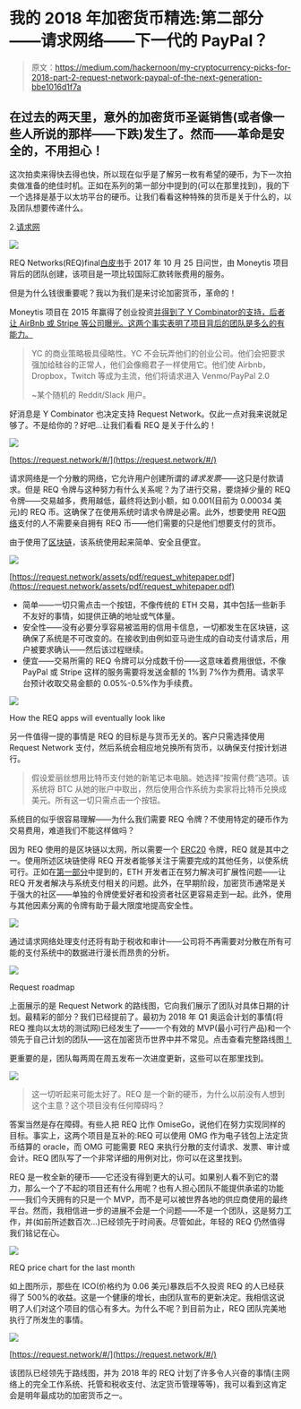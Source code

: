 # 我的 2018 年加密货币精选:第二部分——请求网络——下一代的 PayPal？

> 原文：<https://medium.com/hackernoon/my-cryptocurrency-picks-for-2018-part-2-request-network-paypal-of-the-next-generation-bbe1016d1f7a>

## 在过去的两天里，意外的加密货币圣诞销售(或者像一些人所说的那样——下跌)发生了。然而——革命是安全的，不用担心！

这次拍卖来得快去得也快，所以现在似乎是了解另一枚有希望的硬币，为下一次拍卖做准备的绝佳时机。正如在系列的第一部分中提到的(可以在那里找到)，我的下一个选择是基于以太坊平台的硬币。让我们看看这种特殊的货币是关于什么的，以及团队想要传递什么。

2.[请求网](https://request.network/#/)

![](img/70a49d78c849006936e647db3d88d591.png)

REQ Networks(REQ)final[白皮书](https://request.network/assets/pdf/request_whitepaper.pdf)于 2017 年 10 月 25 日问世，由 Moneytis 项目背后的团队创建，该项目是一项比较国际汇款转账费用的服务。

但是为什么钱很重要呢？我以为我们是来讨论加密货币，革命的！

Moneytis 项目在 2015 年赢得了创业投资[并得到了 Y Combinator](https://www.ing.com/Newsroom/All-news/ING-announces-winners-of-the-Innovation-Studio-startup-pitch.htm)[的支持，后者让 AirBnb 或 Stripe 等公司曝光。这两个事实表明了项目背后的团队是多么的有能力。](http://www.ycombinator.com/)

> YC 的商业策略极具侵略性。YC 不会玩弄他们的创业公司。他们会把要求强加给硅谷的正常人，他们会像瘾君子一样使用它。他们使 Airbnb，Dropbox，Twitch 等成为主流，他们将请求进入 Venmo/PayPal 2.0
> 
> ~某个随机的 Reddit/Slack 用户。

好消息是 Y Combinator 也决定支持 Request Network。仅此一点对我来说就足够了。不是给你的？好吧…让我们看看 REQ 是关于什么的！

![](img/17835da49637d4917b61bc9935f9e896.png)

[https://request.network/#/](https://request.network/#/)

请求网络是一个分散的网络，它允许用户创建所谓的*请求发票*——这只是付款请求。但是 REQ 令牌与这种努力有什么关系呢？为了进行交易，要烧掉少量的 REQ 令牌——交易越多，费用越低，最终将达到小额，如 0.001(目前为 0.00034 美元)的 REQ 币。这确保了在使用系统时请求令牌是必需。此外，想要使用 REQ[网络](https://hackernoon.com/tagged/network)支付的人不需要亲自拥有 REQ 币——他们需要的只是他们想要支付的货币。

由于使用了[区块链](https://hackernoon.com/tagged/blockchain)，该系统使用起来简单、安全且便宜。

![](img/c9fc2585149750c4ab8d6dbdeef28f17.png)

[https://request.network/assets/pdf/request_whitepaper.pdf](https://request.network/assets/pdf/request_whitepaper.pdf)

*   简单——一切只需点击一个按钮，不像传统的 ETH 交易，其中包括一些新手不友好的事情，如提供正确的地址或气体量。
*   安全性——没有必要分享容易被滥用的信用卡信息，一切都发生在区块链，这确保了系统是不可改变的。在接收到由例如亚马逊生成的自动支付请求后，用户被要求确认——然后该过程继续。
*   便宜——交易所需的 REQ 令牌可以分成数千份——这意味着费用很低，不像 PayPal 或 Stripe 这样的服务需要将发送金额的 1%到 7%作为费用。请求平台预计收取交易金额的 0.05%-0.5%作为手续费。

![](img/4c2cd669a1d6541a0e2435d237a54912.png)

How the REQ apps will eventually look like

另一件值得一提的事情是 REQ 的目标是与货币无关的。客户只需选择使用 Request Network 支付，然后系统会相应地兑换所有货币，以确保支付按计划进行。

> 假设爱丽丝想用比特币支付她的新笔记本电脑。她选择“按需付费”选项。该系统将 BTC 从她的账户中取出，然后使用合作系统为卖家将比特币兑换成美元。所有这一切只需点击一个按钮。

系统目的似乎很容易理解——为什么我们需要 REQ 令牌？不使用特定的硬币作为交易费用，难道我们不能这样做吗？

因为 REQ 使用的是区块链以太网，所以需要一个 [ERC20](https://theethereum.wiki/w/index.php/ERC20_Token_Standard) 令牌，REQ 就是其中之一。使用所述区块链使得 REQ 开发者能够关注于需要完成的其他任务，以使系统可行。正如在[第一部分](/@mik.umanski/my-cryptocurrency-picks-for-2018-part-1-ethereum-248b4eb64414)中提到的，ETH 开发者正在努力解决可扩展性问题——让 REQ 开发者解决与系统支付相关的问题。此外，在早期阶段，加密货币通常是关于强大的社区——单独的令牌使爱好者和投资者社区更容易走到一起。此外，使用与其他因素分离的令牌有助于最大限度地提高安全性。

![](img/c84e60a24bcfdb490c19c05b65f3dfd3.png)

通过请求网络处理支付还将有助于税收和审计——公司将不再需要对分散在所有可能的支付系统中的数据进行漫长而昂贵的分析。

![](img/a6d9ea73e7a8e7a4a30c5e40a318f670.png)

Request roadmap

上面展示的是 Request Network 的路线图，它向我们展示了团队对具体日期的计划。最精彩的部分？我们已经提前了。最初为 2018 年 Q1 奥运会计划的事情(将 REQ 推向以太坊的测试网)已经发生了——一个有效的 MVP(最小可行产品)和一个领先于自己计划的团队——这在加密货币世界中并不常见。点击查看完整路线图[！](https://request.network/#roadmapSection)

更重要的是，团队每两周在周五发布一次进度更新，这些可以在那里找到。

![](img/29d67af0fc2c7184d9c66f4443fbaf0f.png)

> 这一切听起来可能太好了。REQ 是一个新的硬币，为什么以前没有人想到这个主意？这个项目没有任何障碍吗？

答案当然是存在障碍。有些人把 REQ 比作 OmiseGo，说他们在努力实现同样的目标。事实上，这两个项目是互补的:REQ 可以使用 OMG 作为电子钱包上法定货币结算的 oracle，而 OMG 可能需要 REQ 来执行分散的支付请求、发票、审计或会计。REQ 团队写了一个非常详细的用例对比，你可以在这里找到。

REQ 是一枚全新的硬币——它还没有得到更大的认可。如果别人看不到它的潜力，那么一个了不起的项目还有什么用呢？也有人担心团队不能提供承诺的功能——我们今天拥有的只是一个 MVP，而不是可以被世界各地的供应商使用的最终平台。然而，我相信进一步的进展不会是一个问题——不是一个团队，这是努力工作，并(如前所述数百次…)已经领先于时间表。尽管如此，年轻的 REQ 仍然值得我们铭记在心。

![](img/5596ef6550196ddaa9659a070b86d215.png)

REQ price chart for the last month

如上图所示，那些在 ICO(价格约为 0.06 美元)暴跌后不久投资 REQ 的人已经获得了 500%的收益。这是一个健康的增长，由团队宣布的更新决定。我相信这说明了人们对这个项目的信心有多大。为什么不呢？到目前为止，REQ 团队完美地执行了所发生的事情。

![](img/6fc1d0a7f8e543fba6e31789f3e49183.png)

[https://request.network/#/](https://request.network/#/)

该团队已经领先于路线图，并为 2018 年的 REQ 计划了许多令人兴奋的事情(主网络上的完全工作系统、托管和税收支付、法定货币管理等等)，我可以看到这肯定会是明年最成功的加密货币之一。